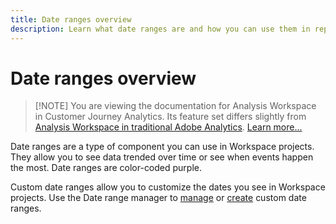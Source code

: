 ```yaml
---
title: Date ranges overview
description: Learn what date ranges are and how you can use them in reporting.
---
```


# Date ranges overview

>[!NOTE] You are viewing the documentation for Analysis Workspace in Customer Journey Analytics. Its feature set differs slightly from [Analysis Workspace in traditional Adobe Analytics](https://docs.adobe.com/content/help/en/analytics/analyze/analysis-workspace/home.html). [Learn more...](/help/getting-started/cja-aa.md)

Date ranges are a type of component you can use in Workspace projects. They allow you to see data trended over time or see when events happen the most. Date ranges are color-coded purple.

Custom date ranges allow you to customize the dates you see in Workspace projects. Use the Date range manager to [manage](manage.md) or [create](create.md) custom date ranges.

